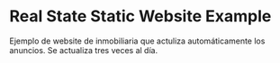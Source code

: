 # Real State Static Website Example

Ejemplo de website de inmobiliaria que actuliza automáticamente los anuncios. Se actualiza tres veces al día.
